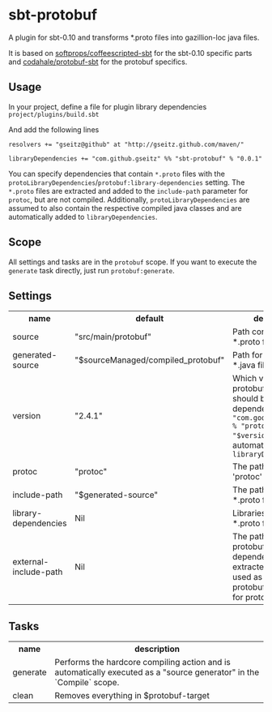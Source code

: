 sbt-protobuf
============
A plugin for sbt-0.10 and transforms *.proto files into gazillion-loc java files.

It is based on [softprops/coffeescripted-sbt](https://github.com/softprops/coffeescripted-sbt) for the sbt-0.10 specific parts and [codahale/protobuf-sbt](https://github.com/codahale/protobuf-sbt) for the protobuf specifics.

Usage
-----
In your project, define a file for plugin library dependencies `project/plugins/build.sbt`

And add the following lines

    resolvers += "gseitz@github" at "http://gseitz.github.com/maven/"

    libraryDependencies += "com.github.gseitz" %% "sbt-protobuf" % "0.0.1"


You can specify dependencies that contain `*.proto` files with the `protoLibraryDependencies`/`protobuf:library-dependencies` setting.
The `*.proto` files are extracted and added to the `include-path` parameter for `protoc`, but are not compiled. Additionally, `protoLibraryDependencies` are assumed to also contain the respective compiled java classes and are automatically added to `libraryDependencies`.

Scope
-----
All settings and tasks are in the `protobuf` scope. If you want to execute the `generate` task directly, just run `protobuf:generate`.



Settings
--------

<table>
<tr><th>name</th><th>default</th><th>description</th></tr>
<tr><td>source</td><td>"src/main/protobuf"</td><td>Path containing *.proto files.</td></tr>
<tr><td>generated-source</td><td>"$sourceManaged/compiled_protobuf"</td><td>Path for the generated *.java files.</td></tr>
<tr><td>version</td><td>"2.4.1"</td><td>Which version of the protobuf library should be used. A dependency to <code>"com.google.protobuf" % "protobuf-java" % "$version"</code> is automatically added to <code>libraryDependencies</td></tr>
<tr><td>protoc</td><td>"protoc"</td><td>The path to the 'protoc' executable.</td></tr>
<tr><td>include-path</td><td>"$generated-source"</td><td>The path for additional *.proto files.</td></tr>
<tr><td>library-dependencies</td><td>Nil</td><td>Libraries containing *.proto files.</td></tr>
<tr><td>external-include-path</td><td>Nil</td><td>The path to which protobuf:library-dependencies are extracted and which is used as protobuf:include-path for protoc</td></tr>
</table>

Tasks
-----

<table>
<tr><th>name</th><th>description</th></tr>
<tr><td>generate</td><td>Performs the hardcore compiling action and is automatically executed as a "source generator" in the `Compile` scope.</td></tr>
<tr><td>clean</td><td>Removes everything in $protobuf-target</td></tr>
</table>
